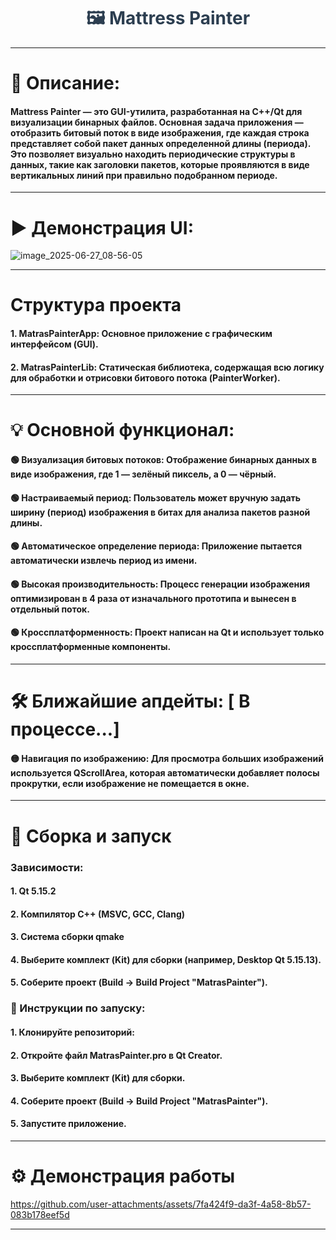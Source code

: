 <h1 style="font-size: 28px; color: #2c3e50; text-align: center;">
  🖼 Mattress Painter
</h1>

---
# 📌 Описание:
#### Mattress Painter — это GUI-утилита, разработанная на C++/Qt для визуализации бинарных файлов. Основная задача приложения — отобразить битовый поток в виде изображения, где каждая строка представляет собой пакет данных определенной длины (периода). Это позволяет визуально находить периодические структуры в данных, такие как заголовки пакетов, которые проявляются в виде вертикальных линий при правильно подобранном периоде.
---
# ▶️ Демонстрация UI:
![image_2025-06-27_08-56-05](https://github.com/user-attachments/assets/c7695335-1906-4ee5-a6ed-5ede651041d1)

---
# Структура проекта
#### 1. MatrasPainterApp: Основное приложение с графическим интерфейсом (GUI).
#### 2. MatrasPainterLib: Статическая библиотека, содержащая всю логику для обработки и отрисовки битового потока (PainterWorker).

---
# 💡 Основной функционал:
#### 🟢 Визуализация битовых потоков: Отображение бинарных данных в виде изображения, где 1 — зелёный пиксель, а 0 — чёрный.
#### 🟢 Настраиваемый период: Пользователь может вручную задать ширину (период) изображения в битах для анализа пакетов разной длины.
#### 🟢 Автоматическое определение периода: Приложение пытается автоматически извлечь период из имени.
#### 🟢 Высокая производительность: Процесс генерации изображения оптимизирован в 4 раза от изначального прототипа и вынесен в отдельный поток.
#### 🟢 Кроссплатформенность: Проект написан на Qt и использует только кроссплатформенные компоненты.

---
# 🛠 Ближайшие апдейты: [ В процессе...]
#### 🟡 Навигация по изображению: Для просмотра больших изображений используется QScrollArea, которая автоматически добавляет полосы прокрутки, если изображение не помещается в окне.

---

# 📗 Cборка и запуск
### Зависимости:
#### 1. Qt 5.15.2
#### 2. Компилятор C++ (MSVC, GCC, Clang)
#### 3. Система сборки qmake
#### 4. Выберите комплект (Kit) для сборки (например, Desktop Qt 5.15.13).
#### 5. Соберите проект (Build -> Build Project "MatrasPainter").

### 🔨 Инструкции по запуску:
#### 1. Клонируйте репозиторий: 
#### 2. Откройте файл MatrasPainter.pro в Qt Creator.
#### 3. Выберите комплект (Kit) для сборки.
#### 4. Соберите проект (Build -> Build Project "MatrasPainter").
#### 5. Запустите приложение.
---

# ⚙️ Демонстрация работы

https://github.com/user-attachments/assets/7fa424f9-da3f-4a58-8b57-083b178eef5d

---
